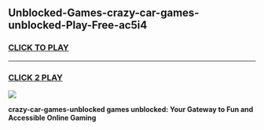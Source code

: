 
## Unblocked-Games-crazy-car-games-unblocked-Play-Free-ac5i4
<h3>
<a href="https://premium76.site?title=crazy-car-games-unblocked&ref=21A">CLICK TO PLAY</a></h3>
<hr>

<h3>
<a href="https://premium76.site?title=crazy-car-games-unblocked&ref=21A">CLICK 2 PLAY</a>
  
</h3>

<a href="https://premium76.site?title=crazy-car-games-unblocked&ref=21A"><img src="https://clearcache.store/games.png"></a>


**crazy-car-games-unblocked games unblocked: Your Gateway to Fun and Accessible Online Gaming**
